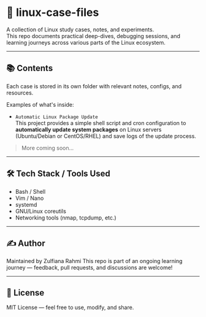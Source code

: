 # 🐧 linux-case-files

A collection of Linux study cases, notes, and experiments.  
This repo documents practical deep-dives, debugging sessions, and learning journeys across various parts of the Linux ecosystem.

---

## 📚 Contents

Each case is stored in its own folder with relevant notes, configs, and resources.

Examples of what's inside:

- `Automatic Linux Package Update`  
This project provides a simple shell script and cron configuration to **automatically update system packages** on Linux servers (Ubuntu/Debian or CentOS/RHEL) and save logs of the update process.


> More coming soon...

---

## 🛠️ Tech Stack / Tools Used

- Bash / Shell
- Vim / Nano
- systemd
- GNU/Linux coreutils
- Networking tools (nmap, tcpdump, etc.)

---

## ✍️ Author

Maintained by Zulfiana Rahmi
This repo is part of an ongoing learning journey — feedback, pull requests, and discussions are welcome!

---

## 📄 License

MIT License — feel free to use, modify, and share.

